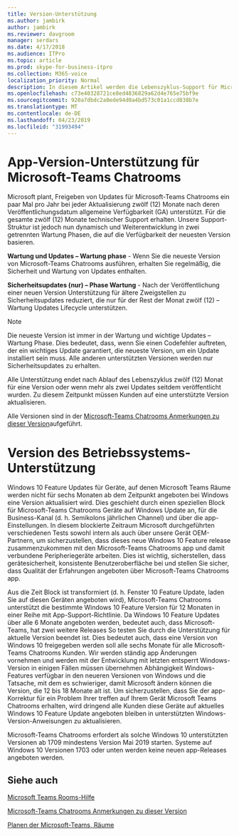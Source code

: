 ```yaml
---
title: Version-Unterstützung
ms.author: jambirk
author: jambirk
ms.reviewer: davgroom
manager: serdars
ms.date: 4/17/2018
ms.audience: ITPro
ms.topic: article
ms.prod: skype-for-business-itpro
ms.collection: M365-voice
localization_priority: Normal
description: In diesem Artikel werden die Lebenszyklus-Support für Microsoft-Teams Chatrooms.
ms.openlocfilehash: c73e40328721ce8ed4836829a62d4e765e75bf9e
ms.sourcegitcommit: 920a7dbdc2a0ede94d0a4bd573c01a1ccd838b7e
ms.translationtype: MT
ms.contentlocale: de-DE
ms.lasthandoff: 04/23/2019
ms.locfileid: "31993494"
---
```

# <a name="microsoft-teams-room-app-version-support"></a>App-Version-Unterstützung für Microsoft-Teams Chatrooms
 
Microsoft plant, Freigeben von Updates für Microsoft-Teams Chatrooms ein paar Mal pro Jahr bei jeder Aktualisierung zwölf (12) Monate nach deren Veröffentlichungsdatum allgemeine Verfügbarkeit (GA) unterstützt. Für die gesamte zwölf (12) Monate technischer Support erhalten. Unsere Support-Struktur ist jedoch nun dynamisch und Weiterentwicklung in zwei getrennten Wartung Phasen, die auf die Verfügbarkeit der neuesten Version basieren.

**Wartung und Updates – Wartung phase** \- Wenn Sie die neueste Version von Microsoft-Teams Chatrooms ausführen, erhalten Sie regelmäßig, die Sicherheit und Wartung von Updates enthalten.


**Sicherheitsupdates (nur) – Phase Wartung** \- Nach der Veröffentlichung einer neuen Version Unterstützung für ältere Zweigstellen zu Sicherheitsupdates reduziert, die nur für der Rest der Monat zwölf (12) – Wartung Updates Lifecycle unterstützen.


> [!NOTE]
> Die neueste Version ist immer in der Wartung und wichtige Updates – Wartung Phase. Dies bedeutet, dass, wenn Sie einen Codefehler auftreten, der ein wichtiges Update garantiert, die neueste Version, um ein Update installiert sein muss. Alle anderen unterstützten Versionen werden nur Sicherheitsupdates zu erhalten.

Alle Unterstützung endet nach Ablauf des Lebenszyklus zwölf (12) Monat für eine Version oder wenn mehr als zwei Updates seitdem veröffentlicht wurden. Zu diesem Zeitpunkt müssen Kunden auf eine unterstützte Version aktualisieren.

Alle Versionen sind in der [Microsoft-Teams Chatrooms Anmerkungen zu dieser Version](srs2-release-note.md)aufgeführt. 
 
# <a name="os-version-support"></a>Version des Betriebssystems-Unterstützung
Windows 10 Feature Updates für Geräte, auf denen Microsoft Teams Räume werden nicht für sechs Monaten ab dem Zeitpunkt angeboten bei Windows eine Version aktualisiert wird. Dies geschieht durch einen speziellen Block für Microsoft-Teams Chatrooms Geräte auf Windows Update an, für die Business-Kanal (d. h. Semikolons jährlichen Channel) und über die app-Einstellungen. In diesem blockierte Zeitraum Microsoft durchgeführten verschiedenen Tests sowohl intern als auch über unsere Gerät OEM-Partnern, um sicherzustellen, dass dieses neue Windows 10 Feature release zusammenzukommen mit den Microsoft-Teams Chatrooms app und damit verbundene Peripheriegeräte arbeiten. Dies ist wichtig, sicherstellen, dass gerätesicherheit, konsistente Benutzeroberfläche bei und stellen Sie sicher, dass Qualität der Erfahrungen angeboten über Microsoft-Teams Chatrooms app.   

Aus die Zeit Block ist transformiert (d. h. Fenster 10 Feature Update, laden Sie auf diesen Geräten angeboten wird), Microsoft-Teams Chatrooms unterstützt die bestimmte Windows 10 Feature Version für 12 Monaten in einer Reihe mit App-Support-Richtlinie. Da Windows 10 Feature Updates über alle 6 Monate angeboten werden, bedeutet auch, dass Microsoft-Teams, hat zwei weitere Releases So testen Sie durch die Unterstützung für aktuelle Version beendet ist. Dies bedeutet auch, dass eine Version von Windows 10 freigegeben werden soll alle sechs Monate für alle Microsoft-Teams Chatrooms Kunden. Wir werden ständig app Änderungen vornehmen und werden mit der Entwicklung mit letzten entsperrt Windows-Version in einigen Fällen müssen übernehmen Abhängigkeit Windows-Features verfügbar in den neueren Versionen von Windows und die Tatsache, mit dem es schwieriger, damit Microsoft ändern können die Version, die 12 bis 18 Monate alt ist. Um sicherzustellen, dass Sie der app-Korrektur für ein Problem Ihrer treffen auf Ihrem Gerät Microsoft Teams Chatrooms erhalten, wird dringend alle Kunden diese Geräte auf aktuelles Windows 10 Feature Update angeboten bleiben in unterstützten Windows-Version-Anweisungen zu aktualisieren.

Microsoft-Teams Chatrooms erfordert als solche Windows 10 unterstützten Versionen ab 1709 mindestens Version Mai 2019 starten. Systeme auf Windows 10 Versionen 1703 oder unten werden keine neuen app-Releases angeboten werden.

<a name="See"> </a>  
## <a name="see-also"></a>Siehe auch

[Microsoft Teams Rooms-Hilfe](https://support.office.com/en-us/article/Skype-Room-Systems-version-2-help-e667f40e-5aab-40c1-bd68-611fe0002ba2)

[Microsoft-Teams Chatrooms Anmerkungen zu dieser Version](srs2-release-note.md)

[Planen der Microsoft-Teams, Räume](skype-room-systems-v2-0.md)
